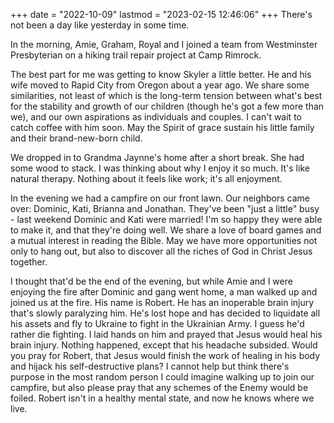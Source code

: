 +++
date = "2022-10-09"
lastmod = "2023-02-15 12:46:06"
+++
There's not been a day like yesterday in some time.

In the morning, Amie, Graham, Royal and I joined a team from Westminster Presbyterian on a hiking trail repair project at Camp Rimrock.

The best part for me was getting to know Skyler a little better. He and his wife moved to Rapid City from Oregon about a year ago. We share some similarities, not least of which is the long-term tension between what's best for the stability and growth of our children (though he's got a few more than we), and our own aspirations as individuals and couples. I can't wait to catch coffee with him soon. May the Spirit of grace sustain his little family and their brand-new-born child.

We dropped in to Grandma Jaynne's home after a short break. She had some wood to stack. I was thinking about why I enjoy it so much. It's like natural therapy. Nothing about it feels like work; it's all enjoyment.

In the evening we had a campfire on our front lawn. Our neighbors came over: Dominic, Kati, Brianna and Jonathan. They've been "just a little" busy - last weekend Dominic and Kati were married! I'm so happy they were able to make it, and that they're doing well. We share a love of board games and a mutual interest in reading the Bible. May we have more opportunities not only to hang out, but also to discover all the riches of God in Christ Jesus together.

I thought that'd be the end of the evening, but while Amie and I were enjoying the fire after Dominic and gang went home, a man walked up and joined us at the fire. His name is Robert. He has an inoperable brain injury that's slowly paralyzing him. He's lost hope and has decided to liquidate all his assets and fly to Ukraine to fight in the Ukrainian Army. I guess he'd rather die fighting. I laid hands on him and prayed that Jesus would heal his brain injury. Nothing happened, except that his headache subsided. Would you pray for Robert, that Jesus would finish the work of healing in his body and hijack his self-destructive plans? I cannot help but think there's purpose in the most random person I could imagine walking up to join our campfire, but also please pray that any schemes of the Enemy would be foiled. Robert isn't in a healthy mental state, and now he knows where we live.
